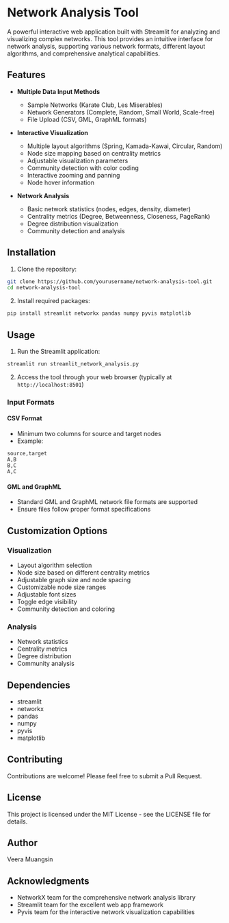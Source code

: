 # Network Analysis Tool

A powerful interactive web application built with Streamlit for analyzing and visualizing complex networks. This tool provides an intuitive interface for network analysis, supporting various network formats, different layout algorithms, and comprehensive analytical capabilities.

## Features

- **Multiple Data Input Methods**
  - Sample Networks (Karate Club, Les Miserables)
  - Network Generators (Complete, Random, Small World, Scale-free)
  - File Upload (CSV, GML, GraphML formats)

- **Interactive Visualization**
  - Multiple layout algorithms (Spring, Kamada-Kawai, Circular, Random)
  - Node size mapping based on centrality metrics
  - Adjustable visualization parameters
  - Community detection with color coding
  - Interactive zooming and panning
  - Node hover information

- **Network Analysis**
  - Basic network statistics (nodes, edges, density, diameter)
  - Centrality metrics (Degree, Betweenness, Closeness, PageRank)
  - Degree distribution visualization
  - Community detection and analysis

## Installation

1. Clone the repository:
```bash
git clone https://github.com/yourusername/network-analysis-tool.git
cd network-analysis-tool
```

2. Install required packages:
```bash
pip install streamlit networkx pandas numpy pyvis matplotlib
```

## Usage

1. Run the Streamlit application:
```bash
streamlit run streamlit_network_analysis.py
```

2. Access the tool through your web browser (typically at `http://localhost:8501`)

### Input Formats

#### CSV Format
- Minimum two columns for source and target nodes
- Example:
```csv
source,target
A,B
B,C
A,C
```

#### GML and GraphML
- Standard GML and GraphML network file formats are supported
- Ensure files follow proper format specifications

## Customization Options

### Visualization
- Layout algorithm selection
- Node size based on different centrality metrics
- Adjustable graph size and node spacing
- Customizable node size ranges
- Adjustable font sizes
- Toggle edge visibility
- Community detection and coloring

### Analysis
- Network statistics
- Centrality metrics
- Degree distribution
- Community analysis

## Dependencies

- streamlit
- networkx
- pandas
- numpy
- pyvis
- matplotlib

## Contributing

Contributions are welcome! Please feel free to submit a Pull Request.

## License

This project is licensed under the MIT License - see the LICENSE file for details.

## Author

Veera Muangsin

## Acknowledgments

- NetworkX team for the comprehensive network analysis library
- Streamlit team for the excellent web app framework
- Pyvis team for the interactive network visualization capabilities
